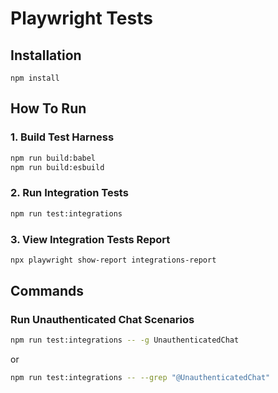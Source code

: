 # Playwright Tests

## Installation

```
npm install
```

## How To Run

### 1. Build Test Harness

```sh
npm run build:babel
npm run build:esbuild
```

### 2. Run Integration Tests

```sh
npm run test:integrations
```

### 3. View Integration Tests Report

```sh
npx playwright show-report integrations-report
```

## Commands

### Run Unauthenticated Chat Scenarios

```sh
npm run test:integrations -- -g UnauthenticatedChat
```

or

```sh
npm run test:integrations -- --grep "@UnauthenticatedChat"
```